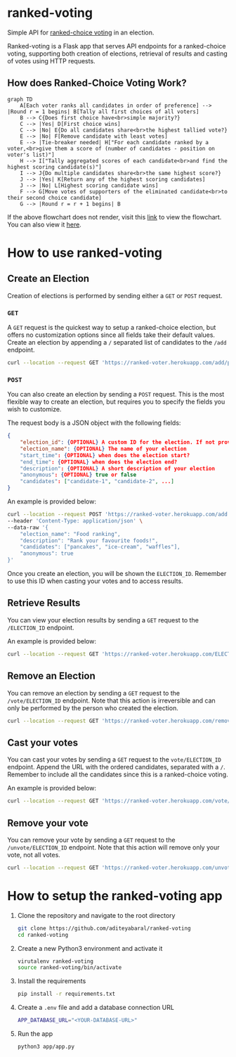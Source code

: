 # ranked-voting
Simple API for [ranked-choice voting](https://www.rankedvote.co/guides/understanding-ranked-choice-voting/how-does-ranked-choice-voting-work) in an election.

Ranked-voting is a Flask app that serves API endpoints for a ranked-choice voting, supporting both creation of elections, retrieval of results and casting of votes using HTTP requests.

## How does Ranked-Choice Voting Work?

```mermaid
graph TD
    A[Each voter ranks all candidates in order of preference] --> |Round r = 1 begins| B[Tally all first choices of all voters]
    B --> C{Does first choice have<br>simple majority?}
    C --> |Yes| D[First choice wins]
    C --> |No| E{Do all candidates share<br>the highest tallied vote?}
    E --> |No| F[Remove candidate with least votes]
    E --> |Tie-breaker needed| H["For each candidate ranked by a voter,<br>give them a score of (number of candidates - position on voter's list)"]
    H --> I["Tally aggregated scores of each candidate<br>and find the highest scoring candidate(s)"]
    I --> J{Do multiple candidates share<br>the same highest score?}
    J --> |Yes| K[Return any of the highest scoring candidates]
    J --> |No| L[Highest scoring candidate wins]
    F --> G[Move votes of supporters of the eliminated candidate<br>to their second choice candidate]
    G --> |Round r = r + 1 begins| B
```

If the above flowchart does not render, visit this [link](https://mermaid.live/view#pako:eNp9VE1z2jAU_CtvdGk6hUOvTJtOEyCEfhxSLh2bg7Ae9mssySPJdBjgv_dJhthkJuXgMfK-3fWu5IMorEIxEaWTTQWraW6Af1-zmSwq2NmADpw0zx5kXUMhjSIlA3ogA9Ypfmq30DjcokNT4BrG41s4PtnWKHDwGT7CBksy_gh32Yop9olnS84HKCpLBVMxQ1xMYn7dGbhLRPeHqWXAEA6V3OGnjbv1pJsaQcs_1lHYfzl1g_edg9_IktNsPpz8yz7WV6if9ggz1nj9cr6SLomEigWprJBZAoMIVfJ5UZv1PPPsCbXdYc_DgqGCGiUPx6GL-HloRTjeOJTPHKJBVKiOsMhyMbcOMKbfE8UGWHnD6XUxjaK5kliNHWpe9YV1GJO8Ma3edLUMXmgMjfUUyHJrpqN456EmH97n4mxrkWw9soNzUWXpsORx1bGnoq6NRRd8zwXxZZhVHCBT9sgb3ws9JqFlzF23daBY41vhe6mvWV-iXw6K_sbZh9YZkGYfXf7XyqWGZd_d92zxFnq4a-Zp4iH7EWtOjUYx3zaNdXHvXqSxJk0mJXcVVbDxMTnwWFhO7LwvXzBnmYfXh8jBh-FB6lDxKkZCo9OSFJ_gQ1zJRdwQmIsJ3yrcSg44F7k5MbRtoshMUbBOTIJrcSRkG-yvvSku_zvMlCR_D3S3ePoHL9pnVg) to view the flowchart. You can also view it [here](/img/ranked-choice-voting-algorithm.jpg).

# How to use ranked-voting

## Create an Election

Creation of elections is performed by sending either a `GET` or `POST` request. 

### ```GET```

A `GET` request is the quickest way to setup a ranked-choice election, but offers no customization options since all fields take their default values. Create an election by appending a `/` separated list of candidates to the `/add` endpoint. 

```bash
curl --location --request GET 'https://ranked-voter.herokuapp.com/add/pancakes/waffles/ice-cream'
```

### ```POST```

You can also create an election by sending a `POST` request. This is the most flexible way to create an election, but requires you to specify the fields you wish to customize.

The request body is a JSON object with the following fields:

```json
{
    "election_id": {OPTIONAL} A custom ID for the election. If not provided, a random ID will be generated.
    "election_name": {OPTIONAL} The name of your election
    "start_time": {OPTIONAL} when does the election start?
    "end_time": {OPTIONAL} when does the election end?
    "description": {OPTIONAL} A short description of your election
    "anonymous": {OPTIONAL} true or false
    "candidates": ["candidate-1", "candidate-2", ...]
}
```

An example is provided below:

```bash
curl --location --request POST 'https://ranked-voter.herokuapp.com/add' \
--header 'Content-Type: application/json' \
--data-raw '{
    "election_name": "Food ranking",
    "description": "Rank your favourite foods!",
    "candidates": ["pancakes", "ice-cream", "waffles"],
    "anonymous": true
}'
```

Once you create an election, you will be shown the `ELECTION_ID`. Remember to use this ID when casting your votes and to access results.

## Retrieve Results

You can view your election results by sending a `GET` request to the `/ELECTION_ID` endpoint.

An example is provided below:


```bash
curl --location --request GET 'https://ranked-voter.herokuapp.com/ELECTION_ID'
```

## Remove an Election

You can remove an election by sending a `GET` request to the `/vote/ELECTION_ID` endpoint. Note that this action is irreversible and can only be performed by the person who created the election.

```bash
curl --location --request GET 'https://ranked-voter.herokuapp.com/remove/ELECTION_ID'
```

## Cast your votes

You can cast your votes by sending a `GET` request to the `vote/ELECTION_ID` endpoint. Append the URL with the ordered candidates, separated with a ```/```. Remember to include all the candidates since this is a ranked-choice voting.

An example is provided below:

```bash
curl --location --request GET 'https://ranked-voter.herokuapp.com/vote/ELECTION_ID/pancakes/icecream/waffles'
```

## Remove your vote

You can remove your vote by sending a `GET` request to the `/unvote/ELECTION_ID` endpoint. Note that this action will remove only your vote, not all votes.

```bash
curl --location --request GET 'https://ranked-voter.herokuapp.com/unvote/ELECTION_ID'
```

# How to setup the ranked-voting app

1. Clone the repository and navigate to the root directory
    ```bash
    git clone https://github.com/aditeyabaral/ranked-voting
    cd ranked-voting
    ```

2. Create a new Python3 environment and activate it
    ```bash
    virutalenv ranked-voting
    source ranked-voting/bin/activate
    ```

3. Install the requirements
    ```bash
    pip install -r requirements.txt
    ```

4. Create a `.env` file and add a database connection URL
    ```bash
    APP_DATABASE_URL="<YOUR-DATABASE-URL>"
    ```

5. Run the app
    ```bash
    python3 app/app.py
    ```
